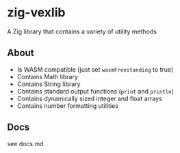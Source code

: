 # zig-vexlib
A Zig library that contains a variety of utility methods

## About
- Is WASM compatible (just set `wasmFreestanding` to true)
- Contains Math library
- Contains String library
- Contains standard output functions (`print` and `println`)
- Contains dynamically sized integer and float arrays
- Contains number formatting utilities

## Docs
see docs.md